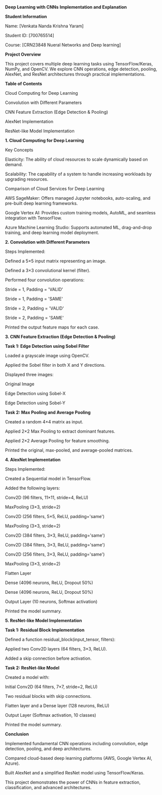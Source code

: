**Deep Learning with CNNs**
**Implementation and Explanation**

**Student Information**

Name: [Venkata Nanda Krishna Yaram]

Student ID: [700765514]

Course: [CRN23848 Nueral Networks and Deep learning]

**Project Overview**

This project covers multiple deep learning tasks using TensorFlow/Keras, NumPy, and OpenCV. We explore CNN operations, edge detection, pooling, AlexNet, and ResNet architectures through practical implementations.

**Table of Contents**

Cloud Computing for Deep Learning

Convolution with Different Parameters

CNN Feature Extraction (Edge Detection & Pooling)

AlexNet Implementation

ResNet-like Model Implementation

**1. Cloud Computing for Deep Learning**

Key Concepts

Elasticity: The ability of cloud resources to scale dynamically based on demand.

Scalability: The capability of a system to handle increasing workloads by upgrading resources.

Comparison of Cloud Services for Deep Learning

AWS SageMaker: Offers managed Jupyter notebooks, auto-scaling, and pre-built deep learning frameworks.

Google Vertex AI: Provides custom training models, AutoML, and seamless integration with TensorFlow.

Azure Machine Learning Studio: Supports automated ML, drag-and-drop training, and deep learning model deployment.

**2. Convolution with Different Parameters**

Steps Implemented:

Defined a 5×5 input matrix representing an image.

Defined a 3×3 convolutional kernel (filter).

Performed four convolution operations:

Stride = 1, Padding = 'VALID'

Stride = 1, Padding = 'SAME'

Stride = 2, Padding = 'VALID'

Stride = 2, Padding = 'SAME'

Printed the output feature maps for each case.

**3. CNN Feature Extraction (Edge Detection & Pooling)**

**Task 1: Edge Detection using Sobel Filter**

Loaded a grayscale image using OpenCV.

Applied the Sobel filter in both X and Y directions.

Displayed three images:

Original Image

Edge Detection using Sobel-X

Edge Detection using Sobel-Y

**Task 2: Max Pooling and Average Pooling**

Created a random 4×4 matrix as input.

Applied 2×2 Max Pooling to extract dominant features.

Applied 2×2 Average Pooling for feature smoothing.

Printed the original, max-pooled, and average-pooled matrices.

**4. AlexNet Implementation**

Steps Implemented:

Created a Sequential model in TensorFlow.

Added the following layers:

Conv2D (96 filters, 11×11, stride=4, ReLU)

MaxPooling (3×3, stride=2)

Conv2D (256 filters, 5×5, ReLU, padding='same')

MaxPooling (3×3, stride=2)

Conv2D (384 filters, 3×3, ReLU, padding='same')

Conv2D (384 filters, 3×3, ReLU, padding='same')

Conv2D (256 filters, 3×3, ReLU, padding='same')

MaxPooling (3×3, stride=2)

Flatten Layer

Dense (4096 neurons, ReLU, Dropout 50%)

Dense (4096 neurons, ReLU, Dropout 50%)

Output Layer (10 neurons, Softmax activation)

Printed the model summary.

**5. ResNet-like Model Implementation**

**Task 1: Residual Block Implementation**

Defined a function residual_block(input_tensor, filters):

Applied two Conv2D layers (64 filters, 3×3, ReLU).

Added a skip connection before activation.

**Task 2: ResNet-like Model**

Created a model with:

Initial Conv2D (64 filters, 7×7, stride=2, ReLU)

Two residual blocks with skip connections.

Flatten layer and a Dense layer (128 neurons, ReLU)

Output Layer (Softmax activation, 10 classes)

Printed the model summary.

**Conclusion**

Implemented fundamental CNN operations including convolution, edge detection, pooling, and deep architectures.

Compared cloud-based deep learning platforms (AWS, Google Vertex AI, Azure).

Built AlexNet and a simplified ResNet model using TensorFlow/Keras.

This project demonstrates the power of CNNs in feature extraction, classification, and advanced architectures. 
